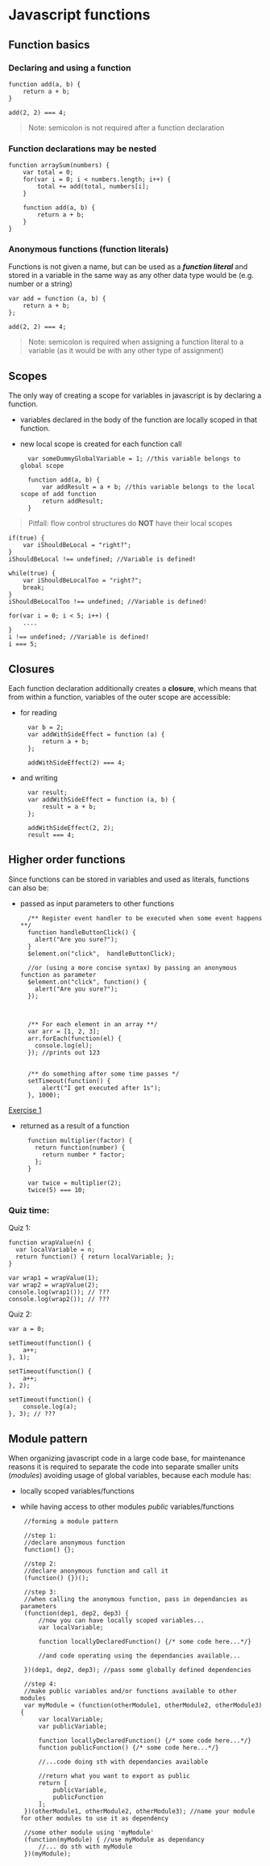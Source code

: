 # Javascript functions

## Function basics
### Declaring and using a function

	function add(a, b) {
		return a + b;
	}

	add(2, 2) === 4;

> Note: semicolon is not required after a function declaration

### Function declarations may be nested

	function arraySum(numbers) {
		var total = 0;
		for(var i = 0; i < numbers.length; i++) {
			total += add(total, numbers[i];
		}
	
		function add(a, b) {
			return a + b;
		}
	}


### Anonymous functions (function literals)
Functions is not given a name, but can be used as a ***function literal*** and stored in a variable in the same way as any other data type would be (e.g. number or a string)

	var add = function (a, b) {
		return a + b;
	};
	
	add(2, 2) === 4;

> Note: semicolon is required when assigning a function literal to a variable (as it would be with any other type of assignment)

## Scopes
The only way of creating a scope for variables in javascript is by declaring a function.

- variables declared in the body of the function are locally scoped in that function.
- new local scope is created for each function call
		
		var someDummyGlobalVariable = 1; //this variable belongs to global scope
		
		function add(a, b) {
			var addResult = a + b; //this variable belongs to the local scope of add function
			return addResult;
		}

> Pitfall: flow control structures do **NOT** have their local scopes
> 
	if(true) {
		var iShouldBeLocal = "right?";
	}
	iShouldBeLocal !== undefined; //Variable is defined!
>
	while(true) {
		var iShouldBeLocalToo = "right?";
	 	break;
	}
	iShouldBeLocalToo !== undefined; //Variable is defined!
>
	for(var i = 0; i < 5; i++) {
	 	....
	}	 
	i !== undefined; //Variable is defined!
	i === 5;
>


## Closures
Each function declaration additionally creates a **closure**, which means that from within a function, variables of the outer scope are accessible:

- for reading

		var b = 2;
		var addWithSideEffect = function (a) {
			return a + b;
		};
		
		addWithSideEffect(2) === 4;

- and writing

		var result;
		var addWithSideEffect = function (a, b) {
			result = a + b;
		};

		addWithSideEffect(2, 2);
		result === 4;


## Higher order functions
Since functions can be stored in variables and used as literals, functions can also be:

- passed as input parameters to other functions

		/** Register event handler to be executed when some event happens **/
		function handleButtonClick() {
		  alert("Are you sure?");
		}
		$element.on("click",  handleButtonClick);
		
		//or (using a more concise syntax) by passing an anonymous function as parameter
		$element.on("click", function() {
		  alert("Are you sure?");
		});



		/** For each element in an array **/
		var arr = [1, 2, 3];
		arr.forEach(function(el) {
		  console.log(el);
		}); //prints out 123


		/** do something after some time passes */
		setTimeout(function() {
			alert("I get executed after 1s");
		}, 1000);

[Exercise 1](../tasks/index.html#1)


- returned as a result of a function

		function multiplier(factor) {
		  return function(number) {
		    return number * factor;
		  };
		}
		
		var twice = multiplier(2);
		twice(5) === 10;


### Quiz time:
Quiz 1:

	function wrapValue(n) {
	  var localVariable = n;
	  return function() { return localVariable; };
	}
	
	var wrap1 = wrapValue(1);
	var wrap2 = wrapValue(2);
	console.log(wrap1()); // ???
	console.log(wrap2()); // ???
Quiz 2:

	var a = 0;
	
	setTimeout(function() {
		a++;
	}, 1);
	
	setTimeout(function() {
		a++;
	}, 2);
	
	setTimeout(function() {
		console.log(a);
	}, 3); // ???

## Module pattern
When organizing javascript code in a large code base, for maintenance reasons it is required to separate the code into separate smaller units (*modules*) avoiding usage of global variables, because each module has:

-  locally scoped variables/functions
-  while having access to other modules *public* variables/functions

		//forming a module pattern

		//step 1:
		//declare anonymous function
		function() {}; 
		
		//step 2:
		//declare anonymous function and call it
		(function() {})(); 
		
		//step 3: 
		//when calling the anonymous function, pass in dependancies as parameters
		(function(dep1, dep2, dep3) {
			//now you can have locally scoped variables...
			var localVariable;
			
			function locallyDeclaredFunction() {/* some code here...*/}
			
			//and code operating using the dependancies available...
			
		})(dep1, dep2, dep3); //pass some globally defined dependencies
		
		//step 4:
		//make public variables and/or functions available to other modules
		var myModule = (function(otherModule1, otherModule2, otherModule3) {
		    var localVariable;
			var publicVariable;
			
			function locallyDeclaredFunction() {/* some code here...*/}
			function publicFunction() {/* some code here...*/}
			
			//...code doing sth with dependancies available
			
			//return what you want to export as public
			return [
				publicVariable,
				publicFunction
			];
		})(otherModule1, otherModule2, otherModule3); //name your module for other modules to use it as dependency
	
		//some other module using 'myModule'
		(function(myModule) { //use myModule as dependancy
		    //... do sth with myModule
		})(myModule);

